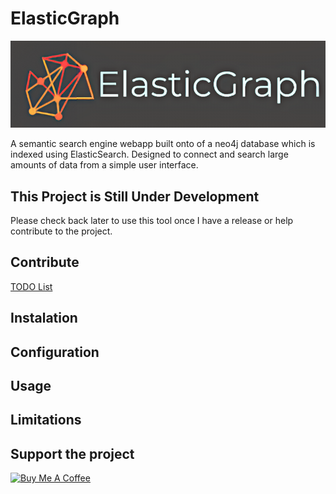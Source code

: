 # ElasticGraph

![ElasticGraph Logo](static/images/logo-banner.png "Title")

A semantic search engine webapp built onto of a neo4j database which is indexed using ElasticSearch. Designed to connect and search large amounts of data from a simple user interface. 

## This Project is Still Under Development
Please check back later to use this tool once I have a release or help contribute to the project.

## Contribute
[TODO List](TODO.md)

## Instalation

## Configuration

## Usage

## Limitations

## Support the project

[<img src="https://cdn.buymeacoffee.com/buttons/v2/default-yellow.png" alt="Buy Me A Coffee" width="180" height="50" >](https://www.buymeacoffee.com/jtvkw2)
